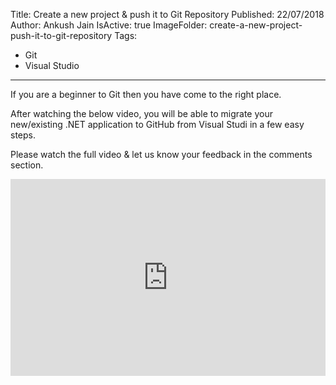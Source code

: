 Title: Create a new project & push it to Git Repository
Published: 22/07/2018
Author: Ankush Jain
IsActive: true
ImageFolder: create-a-new-project-push-it-to-git-repository
Tags:
  - Git
  - Visual Studio
---
If you are a beginner to Git then you have come to the right place.

After watching the below video, you will be able to migrate your new/existing .NET application to GitHub from Visual Studi in a few easy steps. 

Please watch the full video & let us know your feedback in the comments section.

<iframe width="100%" height="315" src="https://www.youtube.com/embed/9-9IOlKKJFw" frameborder="0" allow="autoplay; encrypted-media" allowfullscreen=""></iframe>

                
